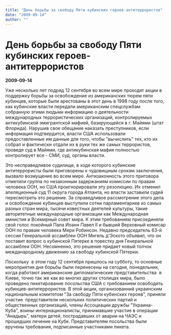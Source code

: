 ```yaml
---
title: "День борьбы за свободу Пяти кубинских героев-антитеррористов"
date: "2009-09-14"
author: ""
---
```


# День борьбы за свободу Пяти кубинских героев-антитеррористов

**2009-09-14** 

Уже несколько лет подряд 12 сентября во всем мире проходят акции в поддержку борьбы за освобождение из американских тюрем пяти кубинцев, которые были арестованы в этот день в 1998 году после того, как кубинские власти передали американским спецслужбам собранную этими людьми информацию о деятельности международных террористических организаций, контролируемых антикубинской эмигрантской мафией, базирующейся в г. Майями (штат Флорида). Нарушив свое обещание наказать преступников, если информация подтвердится, власти США использовали предоставленные им данные для того, чтобы "вычислить" тех, кто их собрал и фактически отдали их в руки тех же самых террористов, проведя суд в Майями, где антикубинская мафия полностью контролирует все - СМИ, суд, органы власти.

Это несправедливое судилище, в ходе которого кубинские антитеррористы были приговорены к чудовищным срокам заключения, вызвало возмущение во всем мире. Антизаконность этого приговора отметили группа по незаконным задержаниям комиссии по правам человека ООН, но США проигнорировали эту резолюцию. Их отменил апеляционный суд 11 округа города Атланта, но власти заставили судей пересмотреть это решение. За справедливое рассмотрение этого дела и освобождение кубинцев выступили сотни парламентариев из самых разных стран мира, тысячи известных деятелей культуры, такие авторитетные международные организации как Международная амнистия и Всемирный совет мира. К этим требованиям присоединяли свой голос покойный Папа Иоанн Павел ІІ и бывший Верховный комисар ООН по правам человека Мери Робинсон. Недавно председатель 63-й сессии Генеральной ассамблеи ООН Мигель д'Эското объявил, что он поставит вопрос о кубинской Пятерке в повестку дня Генеральной ассамблеи ООН. Несомненно, это решение придает новый толчок межданародному движению за свободу кубинской Пятерки.

Поскольку  в этом году 12 сентября пришлось на субботу, то основные мероприятия дня борьбы были перенесены на сегодня, понедельник, когда работают американские дипломатические представительства  в Киеве, точно так же как во многих других столицах мира, было проведено пикетирование посольства США с требованием освободить кубинцев-антитеррористов. В этой акции, организованний украинским национальным комитетом "За свободу Пяти кубинских героев", приняли участие  представители нескольких политических партий и общественных организаций, члены Ассоциации дружбы "Украина-Куба", воины-интернационалисты, принимавшие участие в операции "Анадырь", матери детей, пострадавших от аварии на ЧАЭС и прошедших лечение на Кубе. Представителям посольства были вручены требования, подписанные участниками пикета.